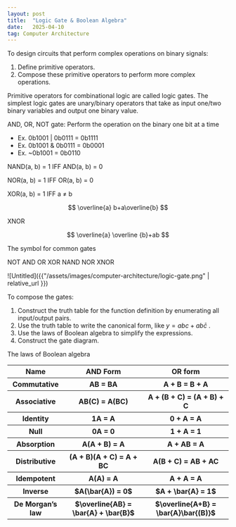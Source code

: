 ```yaml
---
layout: post
title:  "Logic Gate & Boolean Algebra"
date:   2025-04-10
tag: Computer Architecture
---
```



To design circuits that perform complex operations on binary signals:

1. Define primitive operators.
2. Compose these primitive operators to perform more complex operations.

Primitive operators for combinational logic are called logic gates. The simplest logic gates are unary/binary operators that take as input one/two binary variables and output one binary value.

AND, OR,  NOT gate: Perform the operation on the binary one bit at a time

- Ex. 0b1001 | 0b0111 = 0b1111
- Ex. 0b1001 & 0b0111 = 0b0001
- Ex. ~0b1001 = 0b0110

NAND(a, b) = 1 IFF AND(a, b) = 0

NOR(a, b) = 1 IFF OR(a, b) = 0

XOR(a, b) = 1 IFF a ≠ b

$$
\overline{a} b+a\overline{b}
$$

XNOR

$$
\overline{a} \overline {b}+ab
$$

The symbol for common gates

  NOT              AND                     OR                     XOR                    NAND               NOR                 XNOR

![Untitled]({{"/assets/images/computer-architecture/logic-gate.png"   | relative_url }})

To compose the gates:

1. Construct the truth table for the function definition by enumerating all input/output pairs.
2. Use the truth table to write the canonical form, like $y = abc + ab\bar c$
 .
3. Use the laws of Boolean algebra to simplify the expressions.
4. Construct the gate diagram. 

The laws of Boolean algebra 

<table>
<tr> 
<th>Name </th> <th> AND Form </th> <th> OR form </th> </tr> 

<tr> <th>Commutative  </th> <th> AB = BA  </th> <th> A + B = B + A </th></tr>
<tr> <th>Associative  </th> <th> AB(C) = A(BC)  </th> <th> A + (B + C) = (A + B) + C </th></tr>
<tr> <th>Identity  </th> <th> 1A = A  </th> <th> 0 + A = A </th></tr>
<tr> <th>Null </th> <th>  0A = 0  </th> <th> 1 + A = 1 </th></tr>
<tr> <th>Absorption</th> <th>  A(A + B) = A  </th> <th> A + AB = A </th></tr>
<tr> <th>Distributive </th> <th>  (A + B)(A + C) = A + BC  </th> <th> A(B + C) = AB + AC </th></tr>
<tr> <th>Idempotent  </th> <th> A(A) = A  </th> <th> A + A = A </th></tr>
<tr> <th>Inverse  </th> <th> $A(\bar{A}) = 0$  </th> <th> $A + \bar{A} = 1$ </th></tr>
<tr> <th>De Morgan’s law </th> <th> $\overline{AB} = \bar{A} + \bar{B}$ </th> <th> $\overline{A+B} = \bar{A}\bar{(B)}$ </th></tr>
</table>